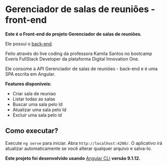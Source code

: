 # Gerenciador de salas de reuniões - front-end

**Este é o Front-end do projeto Gerenciador de salas de reuniões.**

Ele possui o [back-end](https://github.com/mhoc4/Gerenciador-de-salas-de-reunioes).



Feito através do live coding da professora Kamila Santos no bootcamp Everis FullStack Developer da plataforma Digital Innovation One.



Ele consome a API Gerenciador de salas de reuniões - back-end e é uma SPA escrita em Angular.

**Features disponíveis:**

- Criar sala de reuniao 
- Listar todas as salas
- Buscar uma sala pelo Id
- Atualizar uma sala pelo Id
- Excluir uma sala pelo id



## Como executar?

Execute `ng serve` para iniciar. Abra `http://localhost:4200/`. O aplicativo irá atualizar automaticamente se você alterar qualquer arquivo e salva-lo.



**Este projeto foi desenvolvido usando** [Angular CLI](https://github.com/angular/angular-cli) **versão 9.1.12.**



